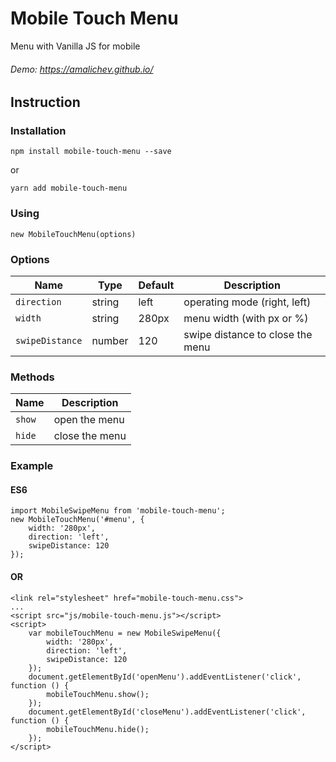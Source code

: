 # Mobile Touch Menu
Menu with Vanilla JS for mobile
###### Demo: https://amalichev.github.io/


## Instruction

### Installation
```
npm install mobile-touch-menu --save
```
or
```
yarn add mobile-touch-menu
```

### Using
```
new MobileTouchMenu(options)
```

### Options
| Name              | Type      | Default   | Description                      |
| ---               | ---       | ---       | ---                              |
| `direction`       | string    | left      | operating mode (right, left)     |
| `width`           | string    | 280px     | menu width (with px or %)        |
| `swipeDistance`   | number    | 120       | swipe distance to close the menu |

### Methods
| Name              | Description           |
| ---               | ---                   |
| `show`            | open the menu         |
| `hide`            | close the menu        |

### Example

#### ES6
```
import MobileSwipeMenu from 'mobile-touch-menu';
new MobileTouchMenu('#menu', {
    width: '280px',
    direction: 'left',
    swipeDistance: 120
});
```

#### OR
```
<link rel="stylesheet" href="mobile-touch-menu.css">
...
<script src="js/mobile-touch-menu.js"></script>
<script>
    var mobileTouchMenu = new MobileSwipeMenu({
        width: '280px',
        direction: 'left',
        swipeDistance: 120
    });
    document.getElementById('openMenu').addEventListener('click', function () {
        mobileTouchMenu.show();
    });
    document.getElementById('closeMenu').addEventListener('click', function () {
        mobileTouchMenu.hide();
    });
</script>
```
